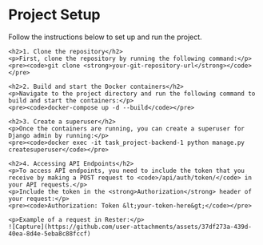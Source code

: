 <!DOCTYPE html>
<html lang="en">
<head>
    <meta charset="UTF-8">
    <meta name="viewport" content="width=device-width, initial-scale=1.0">
    <title>Project Setup</title>
</head>
<body>
    <h1>Project Setup</h1>
    <p>Follow the instructions below to set up and run the project.</p>

    <h2>1. Clone the repository</h2>
    <p>First, clone the repository by running the following command:</p>
    <pre><code>git clone <strong>your-git-repository-url</strong></code></pre>

    <h2>2. Build and start the Docker containers</h2>
    <p>Navigate to the project directory and run the following command to build and start the containers:</p>
    <pre><code>docker-compose up -d --build</code></pre>

    <h2>3. Create a superuser</h2>
    <p>Once the containers are running, you can create a superuser for Django admin by running:</p>
    <pre><code>docker exec -it task_project-backend-1 python manage.py createsuperuser</code></pre>

    <h2>4. Accessing API Endpoints</h2>
    <p>To access API endpoints, you need to include the token that you receive by making a POST request to <code>/api/auth/token/</code> in your API requests.</p>
    <p>Include the token in the <strong>Authorization</strong> header of your request:</p>
    <pre><code>Authorization: Token &lt;your-token-here&gt;</code></pre>

    <p>Example of a request in Rester:</p>
    ![Capture](https://github.com/user-attachments/assets/37df273a-439d-40ea-8d4e-5eba8c88fccf)

</body>
</html>
